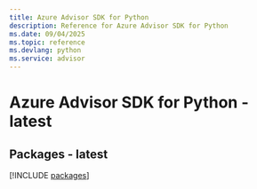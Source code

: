 ```yaml
---
title: Azure Advisor SDK for Python
description: Reference for Azure Advisor SDK for Python
ms.date: 09/04/2025
ms.topic: reference
ms.devlang: python
ms.service: advisor
---
```

# Azure Advisor SDK for Python - latest
## Packages - latest
[!INCLUDE [packages](advisor-index.md)]